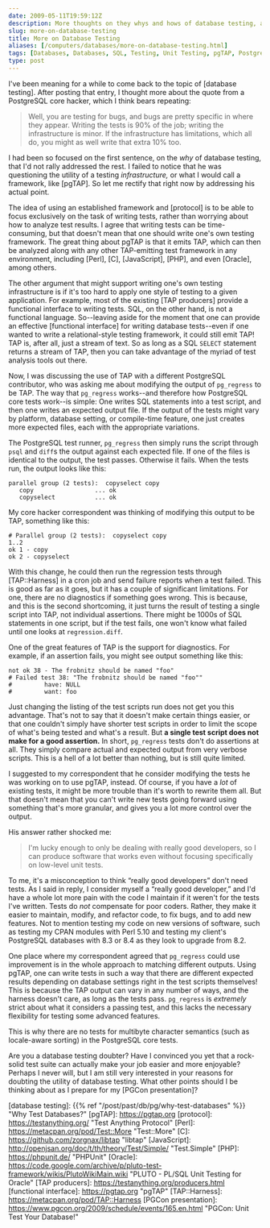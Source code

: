 ```yaml
--- 
date: 2009-05-11T19:59:12Z
description: More thoughts on they whys and hows of database testing, and wondering why one might think that it's pointless or useless.
slug: more-on-database-testing
title: More on Database Testing
aliases: [/computers/databases/more-on-database-testing.html]
tags: [Databases, Databases, SQL, Testing, Unit Testing, pgTAP, Postgres]
type: post
---
```


I've been meaning for a while to come back to the topic of [database testing].
After posting that entry, I thought more about the quote from a PostgreSQL core
hacker, which I think bears repeating:

> Well, you are testing for bugs, and bugs are pretty specific in where they
> appear. Writing the tests is 90% of the job; writing the infrastructure is
> minor. If the infrastructure has limitations, which all do, you might as well
> write that extra 10% too.

I had been so focused on the first sentence, on the *why* of database testing,
that I'd not rally addressed the rest. I failed to notice that he was
questioning the utility of a testing *infrastructure,* or what I would call a
framework, like [pgTAP]. So let me rectify that right now by addressing his
actual point.

The idea of using an established framework and [protocol] is to be able to focus
exclusively on the task of writing tests, rather than worrying about how to
analyze test results. I agree that writing tests can be time-consuming, but that
doesn't mean that one should write one's own testing framework. The great thing
about pgTAP is that it emits TAP, which can then be analyzed along with any
other TAP-emitting test framework in any environment, including [Perl], [C],
[JavaScript], [PHP], and even [Oracle], among others.

The other argument that might support writing one's own testing infrastructure
is if it's too hard to apply one style of testing to a given application. For
example, most of the existing [TAP producers] provide a functional interface to
writing tests. SQL, on the other hand, is not a functional language. So--leaving
aside for the moment that one can provide an effective [functional interface]
for writing database tests--even if one wanted to write a relational-style
testing framework, it could still emit TAP! TAP is, after all, just a stream of
text. So as long as a SQL `SELECT` statement returns a stream of TAP, then you
can take advantage of the myriad of test analysis tools out there.

Now, I was discussing the use of TAP with a different PostgreSQL contributor,
who was asking me about modifying the output of `pg_regress` to be TAP. The way
that `pg_regress` works--and therefore how PostgreSQL core tests work--is
simple: One writes SQL statements into a test script, and then one writes an
expected output file. If the output of the tests might vary by platform,
database setting, or compile-time feature, one just creates more expected files,
each with the appropriate variations.

The PostgreSQL test runner, `pg_regress` then simply runs the script through
`psql` and `diff`s the output against each expected file. If one of the files is
identical to the output, the test passes. Otherwise it fails. When the tests
run, the output looks like this:

    parallel group (2 tests):  copyselect copy
       copy                 ... ok
       copyselect           ... ok

My core hacker correspondent was thinking of modifying this output to be TAP,
something like this:

    # Parallel group (2 tests):  copyselect copy
    1..2
    ok 1 - copy
    ok 2 - copyselect

With this change, he could then run the regression tests through [TAP::Harness]
in a cron job and send failure reports when a test failed. This is good as far
as it goes, but it has a couple of significant limitations. For one, there are
no diagnostics if something goes wrong. This is because, and this is the second
shortcoming, it just turns the result of testing a single script into TAP, not
individual assertions. There might be 1000s of SQL statements in one script, but
if the test fails, one won't know what failed until one looks at
`regression.diff`.

One of the great features of TAP is the support for diagnostics. For example, if
an assertion fails, you might see output something like this:

    not ok 38 - The frobnitz should be named "foo"
    # Failed test 38: "The frobnitz should be named "foo""
    #         have: NULL
    #         want: foo

Just changing the listing of the test scripts run does not get you this
advantage. That's not to say that it doesn't make certain things easier, or that
one couldn't simply have shorter test scripts in order to limit the scope of
what's being tested and what's a result. But **a single test script does not
make for a good assertion.** In short, `pg_regress` tests don't do assertions at
all. They simply compare actual and expected output from very verbose scripts.
This is a hell of a lot better than nothing, but is still quite limited.

I suggested to my correspondent that he consider modifying the tests he was
working on to use pgTAP, instead. Of course, if you have a *lot* of existing
tests, it might be more trouble than it's worth to rewrite them all. But that
doesn't mean that you can't write new tests going forward using something that's
more granular, and gives you a lot more control over the output.

His answer rather shocked me:

> I'm lucky enough to only be dealing with really good developers, so I can
> produce software that works even without focusing specifically on low-level
> unit tests.

To me, it's a misconception to think “really good developers” don't need tests.
As I said in reply, I consider myself a “really good developer,” and I'd have a
whole lot more pain with the code I maintain if it weren't for the tests I've
written. Tests do *not* compensate for poor coders. Rather, they make it easier
to maintain, modify, and refactor code, to fix bugs, and to add new features.
Not to mention testing my code on new versions of software, such as testing my
CPAN modules with Perl 5.10 and testing my client's PostgreSQL databases with
8.3 or 8.4 as they look to upgrade from 8.2.

One place where my correspondent agreed that `pg_regress` could use improvement
is in the whole approach to matching different outputs. Using pgTAP, one can
write tests in such a way that there are different expected results depending on
database settings right in the test scripts themselves! This is because the TAP
output can vary in any number of ways, and the harness doesn't care, as long as
the tests pass. `pg_regress` is *extremely* strict about what it considers a
passing test, and this lacks the necessary flexibility for testing some advanced
features.

This is why there are no tests for multibyte character semantics (such as
locale-aware sorting) in the PostgreSQL core tests.

Are you a database testing doubter? Have I convinced you yet that a rock-solid
test suite can actually make your job easier and more enjoyable? Perhaps I never
will, but I am still very interested in your reasons for doubting the utility of
database testing. What other points should I be thinking about as I prepare for
my [PGCon presentation]?

  [database testing]: {{% ref "/post/past/db/pg/why-test-databases" %}}
    "Why Test Databases?"
  [pgTAP]: https://pgtap.org
  [protocol]: https://testanything.org/ "Test Anything Protocol"
  [Perl]: https://metacpan.org/pod/Test::More "Test::More"
  [C]: https://github.com/zorgnax/libtap "libtap"
  [JavaScript]: http://openjsan.org/doc/t/th/theory/Test/Simple/ "Test.Simple"
  [PHP]: https://phpunit.de/ "PHPUnit"
  [Oracle]: https://code.google.com/archive/p/pluto-test-framework/wikis/PlutoWikiMain.wiki
    "PLUTO - PL/SQL Unit Testing for Oracle"
  [TAP producers]: https://testanything.org/producers.html
  [functional interface]: https://pgtap.org "pgTAP"
  [TAP::Harness]: https://metacpan.org/pod/TAP::Harness
  [PGCon presentation]: https://www.pgcon.org/2009/schedule/events/165.en.html
    "PGCon: Unit Test Your Database!"
